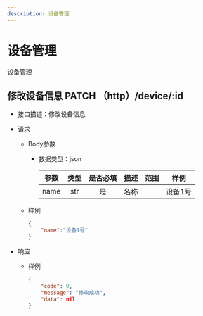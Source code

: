 ```yaml
---
description: 设备管理
---
```


# 设备管理

设备管理

## 修改设备信息 PATCH （http）/device/:id

- 接口描述：修改设备信息

- 请求

    - Body参数

        - 数据类型：json
      
          |   参数   | 类型 | 是否必填 |  描述  | 范围 |   样例   |
          | :------: | :--: | :------: | :----: | :--: | :------: |
          | name | str     |    是    | 名称  |     | 设备1号 |          

    - 样例
    
      ```json
      {
          "name":"设备1号"
      }
      ```

- 响应

    - 样例
      
      ```json
      {
          "code": 0,
          "message": "修改成功",
          "data": nil
      }
      ```
